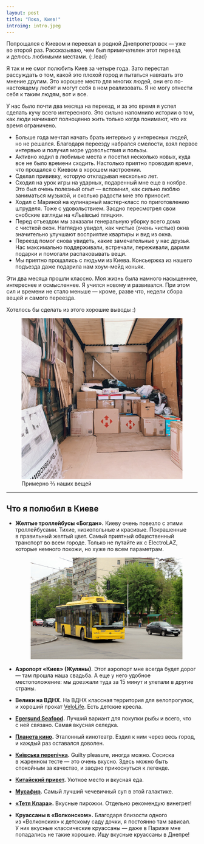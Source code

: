 ```yaml
---
layout: post
title: "Пока, Киев!"
introimg: intro.jpeg
---
```


Попрощался с Киевом и переехал в родной Днепропетровск — уже во второй раз. Рассказываю, чем был примечателен этот переезд и делюсь любимыми местами.
{:.lead}

<!-- more -->

Я так и не смог полюбить Киев за четыре года. Зато перестал рассуждать о том, какой это плохой город и пытаться навязать это мнение другим. Это хорошее место для многих людей, они его по-настоящему любят и могут себя в нем реализовать. Я не могу отнести себя к таким людям, вот и все.

У нас было почти два месяца на переезд, и за это время я успел сделать кучу всего интересного. Это сильно напомнило истории о том, как люди начинают полноценно жить только когда понимают, что их время ограничено.

- Больше года мечтал начать брать интервью у интересных людей, но не решался. Благодаря переезду набрался смелости, взял первое интервью и получил море удовольствия и пользы.
- Активно ходил в любимые места и посетил несколько новых, куда все не было времени сходить. Настолько приятно проводил время, что прощался с Киевом в хорошем настроении.
- Сделал прививку, которую откладывал несколько лет.
- Сходил на урок игры на ударных, подаренный мне еще в ноябре. Это был очень полезный опыт — вспомнил, как сильно люблю заниматься музыкой, и сколько радости мне это приносит.
- Ходил с Мариной на кулинарный мастер-класс по приготовлению штруделя. Тоже с удовольствием. Заодно пересмотрел свои снобские взгляды на «Львівські пляцки».
- Перед отъездом мы заказали генеральную уборку всего дома с чисткой окон. Наглядно увидел, как чистые (очень чистые) окна значительно улучшают восприятие квартиры и вид из окна.
- Переезд помог снова увидеть, какие замечательные у нас друзья. Нас максимально поддерживали, встречали, переживали, дарили подарки и помогали распаковывать вещи.
- Мы приятно прощались с людьми из Киева. Консьержка из нашего подъезда даже подарила нам хоум-мейд коньяк.

Эти два месяца прошли классно. Моя жизнь была намного насыщеннее, интереснее и осмысленнее. Я учился новому и развивался. При этом сил и времени не стало меньше — кроме, разве что, недели сбора вещей и самого переезда.

Хотелось бы сделать из этого хорошие выводы :)


<figure>
  <img src="/i/blog/goodbye-kiev/IMG_1477.JPG" alt="">
  <figcaption>Примерно ⅔ наших вещей</figcaption>
</figure>


* * *

## Что я полюбил в Киеве

- **Желтые троллейбусы «Богдан».** Киеву очень повезло с этими троллейбусами. Тихие, низкопольные и красивые. Покрашенные в правильный желтый цвет. Самый приятный общественный транспорт во всем городе. Только не путайте их с ElectroLAZ, которые немного похожи, но хуже по всем параметрам.<figure><img src="/i/blog/goodbye-kiev/trolley.jpg" alt=""></figure>

- **Аэропорт «Киев» (Жуляны)**. Этот аэропорт мне всегда будет дорог — там прошла наша свадьба. А еще у него удобное местоположение: мы доезжали туда за 15 минут и улетали в другие страны.
- **Велики на ВДНХ**. На ВДНХ классная территория для велопрогулок, и хороший прокат [VeloLife](https://www.facebook.com/velolifekiev/). Есть детские кресла.
- **[Egersund Seafood](http://egersund.ua).** Лучший вариант для покупки рыбы и всего, что с ней связано. Самая вкусная селедка.
- **[Планета кино](https://planetakino.ua).** Эталонный кинотеатр. Ездил к ним через весь город, и каждый раз оставался доволен.
- **[Київська перепічка](https://uk.wikipedia.org/wiki/Київська_перепічка).** Guilty pleasure, иногда можно. Сосиска в жаренном тесте — это очень вкусно. Здесь можно быть спокойным за качество, и заодно прикоснуться к легенде.
- **[Китайский привет](https://www.facebook.com/hihichina/).** Уютное место и вкусная еда.
- **[Мусафир](https://www.musafir.com.ua).** Самый лучший чечевичный суп в этой галактике.
- **[«Тетя Клара»](https://klara.ua).** Вкусные пирожки. Отдельно рекомендую  винегрет!
- **Круассаны в «Волконском».** Благодаря близости одного из «Волконских» к детскому саду дочки, я постоянно там зависал. У них вкусные классические круассаны — даже в Париже мне попадались не такие хорошие. Ищу вкусные круассаны в Днепре!
